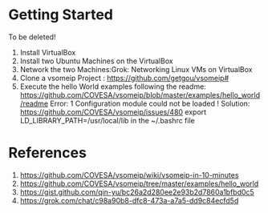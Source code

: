 # Getting Started

 To be deleted!
1. Install VirtualBox
2. Install two Ubuntu Machines on the VirtualBox
3. Network the two Machines:Grok: Networking Linux VMs on VirtualBox
4. Clone a vsomeip Project : https://github.com/getgou/vsomeip#
5. Execute the hello World examples following the readme: https://github.com/COVESA/vsomeip/blob/master/examples/hello_world/readme
 Error: 1 Configuration module could not be loaded !
Solution: https://github.com/COVESA/vsomeip/issues/480
export LD_LIBRARY_PATH=/usr/local/lib in the ~/.bashrc file

# References
1. https://github.com/COVESA/vsomeip/wiki/vsomeip-in-10-minutes
2. https://github.com/COVESA/vsomeip/tree/master/examples/hello_world
3. https://gist.github.com/qin-yu/bc26a2d280ee2e93b2d7860a1bfbd0c5
4. https://grok.com/chat/c98a90b8-dfc8-473a-a7a5-dd9c84ecfd5d